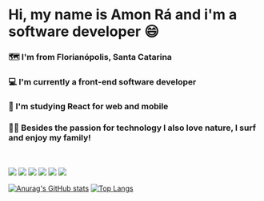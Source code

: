 <h1>Hi, my name is Amon Rá and i'm a software developer 😄</h1>

<h3>🗺️ I'm from Florianópolis, Santa Catarina</h3>
<h3>💻 I'm currently a front-end software developer</h3>
<h3>📱 I'm studying React for web and mobile</h3>
<h3>🏄‍♂️ Besides the passion for technology I also love nature, I surf and enjoy my family!</h3>

<br><br>
<img src="https://img.shields.io/badge/HTML5-E34F26?style=for-the-badge&logo=html5&logoColor=white"></img>
<img src="https://img.shields.io/badge/CSS3-1572B6?style=for-the-badge&logo=css3&logoColor=white"></img>
<img src="https://img.shields.io/badge/JavaScript-F7DF1E?style=for-the-badge&logo=javascript&logoColor=black"></img>
<img src="https://img.shields.io/badge/TypeScript-007ACC?style=for-the-badge&logo=typescript&logoColor=white"></img>
<img src="https://img.shields.io/badge/React-20232A?style=for-the-badge&logo=react&logoColor=61DAFB"></img>
<img src="https://img.shields.io/badge/PHP-777BB4?style=for-the-badge&logo=php&logoColor=white"></img>

[![Anurag's GitHub stats](https://github-readme-stats.vercel.app/api?username=amonradev&theme=tokyonight&custom_title=Status&count_private=true&locale=pt-br)](https://github.com/anuraghazra/github-readme-stats)
[![Top Langs](https://github-readme-stats.vercel.app/api/top-langs/?username=amonradev&layout=default&theme=tokyonight&custom_title=Linguagens)](https://github.com/anuraghazra/github-readme-stats)
